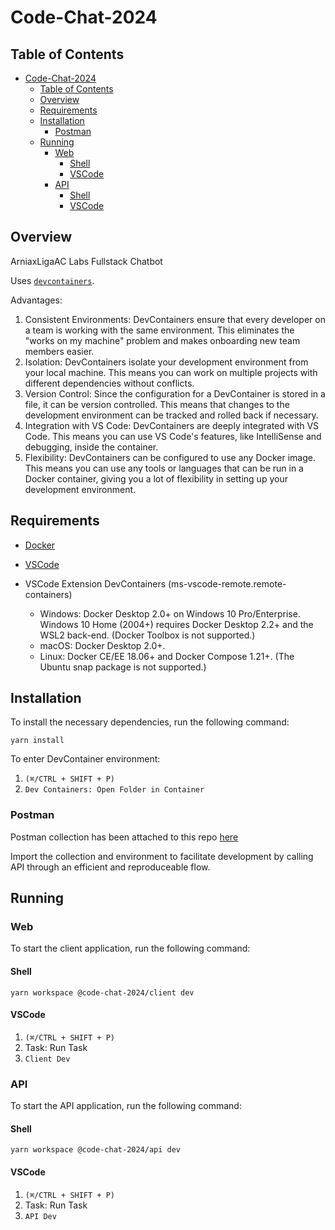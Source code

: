 # Code-Chat-2024

## Table of Contents

- [Code-Chat-2024](#code-chat-2024)
  - [Table of Contents](#table-of-contents)
  - [Overview](#overview)
  - [Requirements](#requirements)
  - [Installation](#installation)
    - [Postman](#postman)
  - [Running](#running)
    - [Web](#web)
      - [Shell](#shell)
      - [VSCode](#vscode)
    - [API](#api)
      - [Shell](#shell-1)
      - [VSCode](#vscode-1)

## Overview

ArniaxLigaAC Labs Fullstack Chatbot

Uses [`devcontainers`](https://code.visualstudio.com/docs/devcontainers/containers).

Advantages:

1. Consistent Environments: DevContainers ensure that every developer on a team is working with the same environment. This eliminates the "works on my machine" problem and makes onboarding new team members easier.
2. Isolation: DevContainers isolate your development environment from your local machine. This means you can work on multiple projects with different dependencies without conflicts.
3. Version Control: Since the configuration for a DevContainer is stored in a file, it can be version controlled. This means that changes to the development environment can be tracked and rolled back if necessary.
4. Integration with VS Code: DevContainers are deeply integrated with VS Code. This means you can use VS Code's features, like IntelliSense and debugging, inside the container.
5. Flexibility: DevContainers can be configured to use any Docker image. This means you can use any tools or languages that can be run in a Docker container, giving you a lot of flexibility in setting up your development environment.

## Requirements

- [Docker](https://docs.docker.com/engine/install/)
- [VSCode](https://code.visualstudio.com/download)
- VSCode Extension DevContainers (ms-vscode-remote.remote-containers)

  - Windows: Docker Desktop 2.0+ on Windows 10 Pro/Enterprise. Windows 10 Home (2004+) requires Docker Desktop 2.2+ and the WSL2 back-end. (Docker Toolbox is not supported.)
  - macOS: Docker Desktop 2.0+.
  - Linux: Docker CE/EE 18.06+ and Docker Compose 1.21+. (The Ubuntu snap package is not supported.)

## Installation

To install the necessary dependencies, run the following command:

```shell
yarn install
```

To enter DevContainer environment:

1. `(⌘/CTRL + SHIFT + P)`
2. `Dev Containers: Open Folder in Container`

### Postman

Postman collection has been attached to this repo [here](./docs/postman)

Import the collection and environment to facilitate development by calling API through an efficient and reproduceable flow.

## Running

### Web

To start the client application, run the following command:

#### Shell

```shell
yarn workspace @code-chat-2024/client dev
```

#### VSCode

1. `(⌘/CTRL + SHIFT + P)`
2. Task: Run Task
3. `Client Dev`

### API

To start the API application, run the following command:

#### Shell

```shell
yarn workspace @code-chat-2024/api dev
```

#### VSCode

1. `(⌘/CTRL + SHIFT + P)`
2. Task: Run Task
3. `API Dev`
